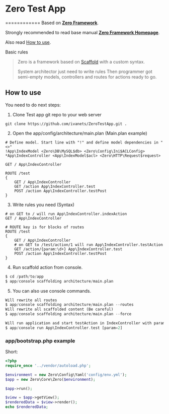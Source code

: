 # Zero Test App
============
Based on **[Zero Framework](https://github.com/ivanets/Zero)**.

Strongly recommended to read base manual **[Zero Framework Homepage](http://zero.phpcode.in.ua/)**.

Also read [How to use](#how-to-use).


Basic rules
> Zero is a framework based on [Scaffold](http://en.wikipedia.org/wiki/Scaffold_(programming))
> with a custom syntax.
>
> System architector just need to write rules
> Then programmer got semi-empty models, controllers and routes for actions ready to go.


How to use
------------

You need to do next steps:

  1. Clone Test app git repo to your web server
~~~
git clone https://github.com/ivanets/ZeroTestApp.git .
~~~

  2. Open the app/config/architecture/main.plan (Main.plan example)
~~~
# Define model. Start line with "!" and define model dependencies in "<>"
!App\IndexModel <Zero\DB\MySQL$db> <Zero\Config\Ini$ACLConfig>
*App\IndexController <App\IndexModel$acl> <Zero\HTTP\Request$request>

GET / App\IndexController

ROUTE /test
{
	GET / App\IndexController
	GET /action App\IndexController.test
	POST /action App\IndexController.testPost
}
~~~

  3. Write rules you need (Syntax)
~~~
# on GET to / will run App\IndexController.indexAction
GET / App\IndexController

# ROUTE key is for blocks of routes
ROUTE /test
{
	GET / App\IndexController
	# on GET to /test/action/1 will run App\IndexController.testAction
	GET /action/{param:\d+} App\IndexController.test
	POST /action App\IndexController.testPost
}
~~~

  4. Run scaffold action from console.
~~~php
$ cd /path/to/app
$ app/console scaffolding architecture/main.plan
~~~


  5. You can also use console commands.
~~~php
Will rewrite all routes
$ app/console scaffolding architecture/main.plan --routes
Will rewrite all scaffolded content (Be careful)
$ app/console scaffolding architecture/main.plan --force

Will run application asd start testAction in IndexController with param=2
$ app/console run App\IndexController.test [param=2]
~~~

### app/bootstrap.php example ###
Short:
~~~php
<?php
require_once '../vendor/autoload.php';

$environment = new Zero\Config\Yaml('config/env.yml');
$app = new Zero\Core\Zero($environment);

$app->run();

$view = $app->getView();
$renderedData = $view->render();
echo $renderedData;
~~~